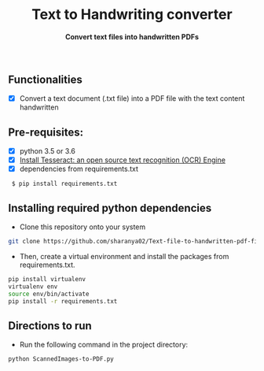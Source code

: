 <p align="center">
	<h1 align="center"> Text to Handwriting converter </h1>
	<h4 align="center"> Convert text files into handwritten PDFs <h4>
</p>
<br>

## Functionalities
- [X] Convert a text document (.txt file) into a PDF file with the text content handwritten

## Pre-requisites:
- [X] python 3.5 or 3.6
- [X] [Install Tesseract: an open source text recognition (OCR) Engine](https://github.com/tesseract-ocr/tessdoc/blob/master/Home.md)
- [X] dependencies from requirements.txt

```
 $ pip install requirements.txt
 ```

## Installing required python dependencies
- Clone this repository onto your system
```bash
git clone https://github.com/sharanya02/Text-file-to-handwritten-pdf-file
```
- Then, create a virtual environment and install the packages from requirements.txt.
```bash
pip install virtualenv
virtualenv env
source env/bin/activate
pip install -r requirements.txt
```
## Directions to run
- Run the following command in the project directory:
```
python ScannedImages-to-PDF.py
```

